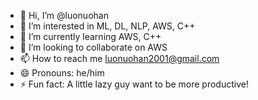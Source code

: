- 👋 Hi, I’m @luonuohan
- 👀 I’m interested in ML, DL, NLP, AWS, C++
- 🌱 I’m currently learning AWS, C++
- 💞️ I’m looking to collaborate on AWS
- 📫 How to reach me luonuohan2001@gmail.com
- 😄 Pronouns: he/him
- ⚡ Fun fact: A little lazy guy want to be more productive!

<!---
luonuohan/luonuohan is a ✨ special ✨ repository because its `README.md` (this file) appears on your GitHub profile.
You can click the Preview link to take a look at your changes.
--->
